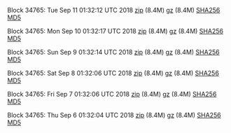 Block 34765: Tue Sep 11 01:32:12 UTC 2018 [zip](https://files.01coin.io/testnet/2018-09-11/bootstrap.dat.zip) (8.4M) [gz](https://files.01coin.io/testnet/2018-09-11/bootstrap.dat.tar.gz) (8.4M) [SHA256](https://files.01coin.io/testnet/2018-09-11/sha256.txt) [MD5](https://files.01coin.io/testnet/2018-09-11/md5.txt)

Block 34765: Mon Sep 10 01:32:17 UTC 2018 [zip](https://files.01coin.io/testnet/2018-09-10/bootstrap.dat.zip) (8.4M) [gz](https://files.01coin.io/testnet/2018-09-10/bootstrap.dat.tar.gz) (8.4M) [SHA256](https://files.01coin.io/testnet/2018-09-10/sha256.txt) [MD5](https://files.01coin.io/testnet/2018-09-10/md5.txt)

Block 34765: Sun Sep  9 01:32:14 UTC 2018 [zip](https://files.01coin.io/testnet/2018-09-09/bootstrap.dat.zip) (8.4M) [gz](https://files.01coin.io/testnet/2018-09-09/bootstrap.dat.tar.gz) (8.4M) [SHA256](https://files.01coin.io/testnet/2018-09-09/sha256.txt) [MD5](https://files.01coin.io/testnet/2018-09-09/md5.txt)

Block 34765: Sat Sep  8 01:32:06 UTC 2018 [zip](https://files.01coin.io/testnet/2018-09-08/bootstrap.dat.zip) (8.4M) [gz](https://files.01coin.io/testnet/2018-09-08/bootstrap.dat.tar.gz) (8.4M) [SHA256](https://files.01coin.io/testnet/2018-09-08/sha256.txt) [MD5](https://files.01coin.io/testnet/2018-09-08/md5.txt)

Block 34765: Fri Sep  7 01:32:06 UTC 2018 [zip](https://files.01coin.io/testnet/2018-09-07/bootstrap.dat.zip) (8.4M) [gz](https://files.01coin.io/testnet/2018-09-07/bootstrap.dat.tar.gz) (8.4M) [SHA256](https://files.01coin.io/testnet/2018-09-07/sha256.txt) [MD5](https://files.01coin.io/testnet/2018-09-07/md5.txt)

Block 34765: Thu Sep  6 01:32:04 UTC 2018 [zip](https://files.01coin.io/testnet/2018-09-06/bootstrap.dat.zip) (8.4M) [gz](https://files.01coin.io/testnet/2018-09-06/bootstrap.dat.tar.gz) (8.4M) [SHA256](https://files.01coin.io/testnet/2018-09-06/sha256.txt) [MD5](https://files.01coin.io/testnet/2018-09-06/md5.txt)
